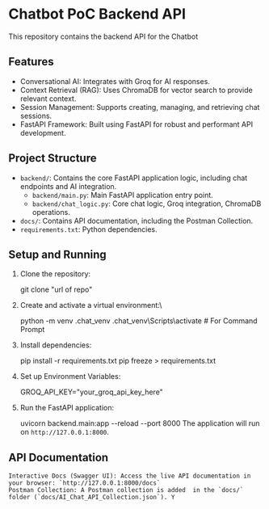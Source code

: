 # Chatbot PoC Backend API

This repository contains the backend API for the Chatbot 

## Features

* Conversational AI: Integrates with Groq for AI responses.
* Context Retrieval (RAG): Uses ChromaDB for vector search to provide relevant context.
* Session Management: Supports creating, managing, and retrieving chat sessions.
* FastAPI Framework: Built using FastAPI for robust and performant API development.

## Project Structure

* `backend/`: Contains the core FastAPI application logic, including chat endpoints and AI integration.
    * `backend/main.py`: Main FastAPI application entry point.
    * `backend/chat_logic.py`: Core chat logic, Groq integration, ChromaDB operations.
* `docs/`: Contains API documentation, including the Postman Collection.
* `requirements.txt`: Python dependencies.


## Setup and Running

1.  Clone the repository:
    
    git clone "url of repo"


2.  Create and activate a virtual environment:\
    
    python -m venv .chat_venv
    .chat_venv\Scripts\activate # For Command Prompt
    

3.  Install dependencies:
    
    pip install -r requirements.txt
    pip freeze > requirements.txt

4.  Set up Environment Variables:
    
    GROQ_API_KEY="your_groq_api_key_here"
    
    

5.  Run the FastAPI application:
    
    uvicorn backend.main:app --reload --port 8000
    The application will run on `http://127.0.0.1:8000`.

## API Documentation

    Interactive Docs (Swagger UI): Access the live API documentation in your browser: `http://127.0.0.1:8000/docs`
    Postman Collection: A Postman collection is added  in the `docs/` folder (`docs/AI_Chat_API_Collection.json`). Y

